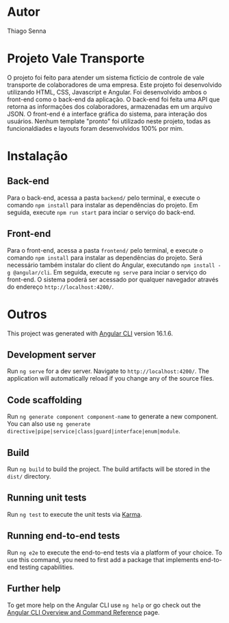 # Autor

Thiago Senna

# Projeto Vale Transporte

O projeto foi feito para atender um sistema fictício de controle de vale transporte de colaboradores de uma empresa. Este projeto foi desenvolvido utilizando HTML, CSS, Javascript e Angular. Foi desenvolvido ambos o front-end como o back-end da aplicação. O back-end foi feita uma API que retorna as informações dos colaboradores, armazenadas em um arquivo JSON. O front-end é a interface gráfica do sistema, para interação dos usuários. Nenhum template "pronto" foi utilizado neste projeto, todas as funcionaldiades e layouts foram desenvolvidos 100% por mim.

# Instalação

## Back-end

Para o back-end, acessa a pasta `backend/` pelo terminal, e execute o comando `npm install` para instalar as dependências do projeto.
Em seguida, execute `npm run start` para inciar o serviço do back-end.

## Front-end

Para o front-end, acessa a pasta `frontend/` pelo terminal, e execute o comando `npm install` para instalar as dependências do projeto.
Será necessário também instalar do client do Angular, executando `npm install -g @angular/cli`.
Em seguida, execute `ng serve` para inciar o serviço do front-end.
O sistema poderá ser acessado por qualquer navegador através do endereço `http://localhost:4200/`. 

# Outros

This project was generated with [Angular CLI](https://github.com/angular/angular-cli) version 16.1.6.

## Development server

Run `ng serve` for a dev server. Navigate to `http://localhost:4200/`. The application will automatically reload if you change any of the source files.

## Code scaffolding

Run `ng generate component component-name` to generate a new component. You can also use `ng generate directive|pipe|service|class|guard|interface|enum|module`.

## Build

Run `ng build` to build the project. The build artifacts will be stored in the `dist/` directory.

## Running unit tests

Run `ng test` to execute the unit tests via [Karma](https://karma-runner.github.io).

## Running end-to-end tests

Run `ng e2e` to execute the end-to-end tests via a platform of your choice. To use this command, you need to first add a package that implements end-to-end testing capabilities.

## Further help

To get more help on the Angular CLI use `ng help` or go check out the [Angular CLI Overview and Command Reference](https://angular.io/cli) page.
